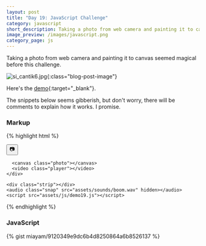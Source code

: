 ```yaml
---
layout: post
title: "Day 19: JavaScript Challenge"
category: javascript
short_description: Taking a photo from web camera and painting it to canvas seemed magical before this challenge.
image_preview: /images/javascript.png
category_page: js
---
```


Taking a photo from web camera and painting it to canvas seemed magical before this challenge.

![si_cantik6.jpg](https://s20.postimg.org/55t8uf5dp/si_cantik6.jpg){:class="blog-post-image"}


Here's the [demo](/demo_day19){:target="_blank"}.

The snippets below seems gibberish, but don't worry, there will be comments to explain how it works. I promise.

### Markup
{% highlight html %}
  <body class="wrapper">
    <div class="photobooth">
      <div class="controls">
        <button class="take-photo-js">
          <span class="photo-icon">&#128247;</span>
        </button>
      </div>

      <canvas class="photo"></canvas>
      <video class="player"></video>
    </div>

    <div class="strip"></div>
    <audio class="snap" src="assets/sounds/boom.wav" hidden></audio>
    <script src="assets/js/demo19.js"></script>
  </body>
{% endhighlight %}


### JavaScript

{% gist miayam/9120349e9dc6b4d8250864a6b8526137 %}
